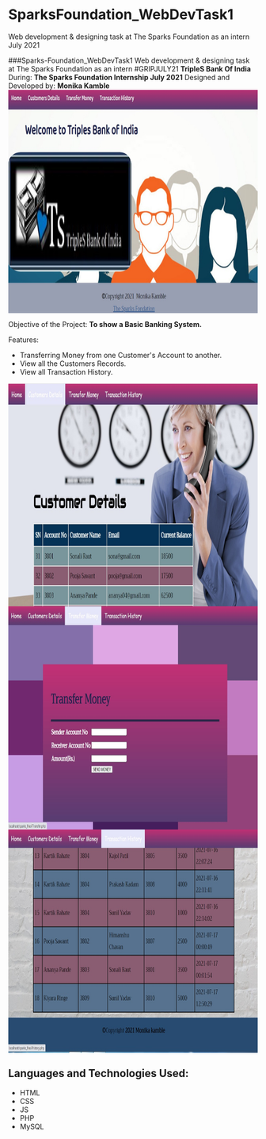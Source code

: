 # SparksFoundation_WebDevTask1
Web development &amp; designing task at The Sparks Foundation as an intern July 2021

###Sparks-Foundation_WebDevTask1
Web development &amp; designing task at The Sparks Foundation as an intern #GRIPJULY21
<b>TripleS Bank Of India</b>
During: <b>The Sparks Foundation Internship July 2021</b>
Designed and Developed by: <b>Monika Kamble</b>
<img src="images/sprk.jpg" height="450px" width="850px" align="center">

Objective of the Project:
<b>To show a Basic Banking System.</b>

Features:
  <ul type="disc">
  <li>Transferring Money from one Customer's Account to another.</li>
  <li>View all the Customers Records.</li>
  <li>View all Transaction History.</li>
  </ul>  
<img src="images/Customer_Details.jpg" height="450px" width="850px" align="center">
<img src="images/Transfer_Money.jpg" height="450px" width="850px" align="center">
<img src="images/History.jpg" height="450px" width="850px" align="center">
  
  

<h2>Languages and Technologies Used:</h2>
  <ul type="disc">
  <li>HTML</li>
  <li>CSS</li>
  <li>JS</li>
  <li>PHP</li>
  <li>MySQL</li>
  </ul>
